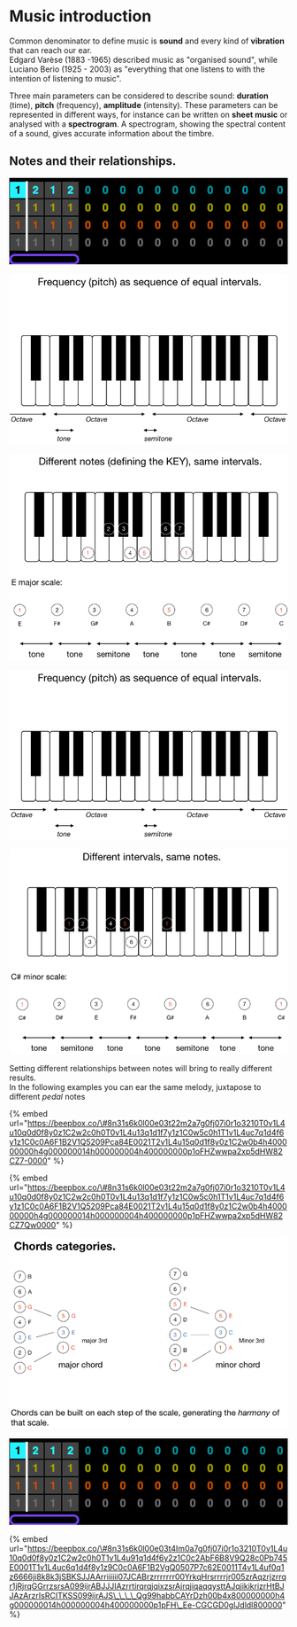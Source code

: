 # Music introduction

Common denominator to define music is **sound** and every kind of **vibration** that can reach our ear.  
Edgard Varèse \(1883 -1965\) described music as "organised sound", while Luciano Berio \(1925 - 2003\) as "everything that one listens to with the intention of listening to music".

Three main parameters can be considered to describe sound: **duration** \(time\), **pitch** \(frequency\), **amplitude** \(intensity\).  These parameters can be represented in different ways, for instance can be written on **sheet music** or analysed with a **spectrogram**. A spectrogram, showing the spectral content of a sound, gives accurate information about the timbre.

## Notes and their relationships.



![](../../../.gitbook/assets/immagine%20%2812%29.png)

![](../../../.gitbook/assets/immagine%20%2810%29.png)

![](../../../.gitbook/assets/immagine.png)

![](../../../.gitbook/assets/immagine%20%286%29.png)

![](../../../.gitbook/assets/immagine%20%282%29.png)

Setting different relationships between notes will bring to really different results.  
In the following examples you can ear the same melody, juxtapose to different _pedal_ notes

{% embed url="https://beepbox.co/\#8n31s6k0l00e03t22m2a7g0fj07i0r1o3210T0v1L4u10q0d0f8y0z1C2w2c0h0T0v1L4u13q1d1f7y1z1C0w5c0h1T1v1L4uc7q1d4f6y1z1C0c0A6F1B2V1Q5209Pca84E0021T2v1L4u15q0d1f8y0z1C2w0b4h400000000h4g000000014h000000004h400000000p1oFHZwwpa2xp5dHW82CZ7-0000" %}

{% embed url="https://beepbox.co/\#8n31s6k0l00e03t22m2a7g0fj07i0r1o3210T0v1L4u10q0d0f8y0z1C2w2c0h0T0v1L4u13q1d1f7y1z1C0w5c0h1T1v1L4uc7q1d4f6y1z1C0c0A6F1B2V1Q5209Pca84E0021T2v1L4u15q0d1f8y0z1C2w0b4h400000000h4g000000014h000000004h400000000p1pFHZwwpa2xp5dHW82CZ7Qw0000" %}



![](../../../.gitbook/assets/immagine%20%281%29.png)

![](../../../.gitbook/assets/immagine%20%284%29.png)

{% embed url="https://beepbox.co/\#8n31s6k0l00e03t4Im0a7g0fj07i0r1o3210T0v1L4u10q0d0f8y0z1C2w2c0h0T1v1L4u91q1d4f6y2z1C0c2AbF6B8V9Q28c0Pb745E0001T1v1L4uc6q1d4f8y1z9C0c0A6F1B2VgQ0507P7c62E0011T4v1L4uf0q1z6666ji8k8k3jSBKSJJAArriiiiii07JCABrzrrrrrrr00YrkqHrsrrrrjr005zrAqzrjzrrqr1jRjrqGGrrzsrsA099ijrABJJJIAzrrtirqrqjqixzsrAjrqjiqaqqysttAJqjikikrizrHtBJJAzArzrIsRCITKSS099ijrAJS\_\_\_\_Qg99habbCAYrDzh00b4x800000000h4g000000014h000000004h400000000p1pFH\_Ee-CGCGD0glJdldl800000" %}



